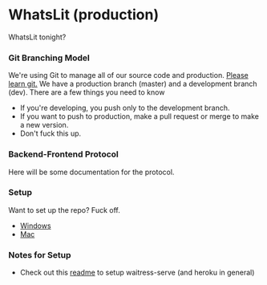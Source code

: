 # WhatsLit (production)
WhatsLit tonight?

### Git Branching Model
We're using Git to manage all of our source code and production. [Please learn git.](https://www.atlassian.com/git/tutorials/) We have a production branch (master) and a development branch (dev). There are a few things you need to know
 *  If you're developing, you push only to the development branch.
 * If you want to push to production, make a pull request or merge to make a new version.
 * Don't fuck this up.

### Backend-Frontend Protocol
Here will be some documentation for the protocol.

### Setup
Want to set up the repo? Fuck off.
 * [Windows](windows.md)
 * [Mac](mac.md)
### Notes for Setup
 * Check out this [readme](https://github.com/etianen/django-herokuapp) to setup waitress-serve (and heroku in general)
